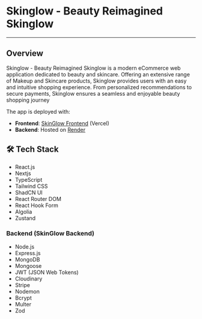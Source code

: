 # Skinglow - Beauty Reimagined Skinglow

---

## Overview

Skinglow - Beauty Reimagined Skinglow is a modern eCommerce web application dedicated to beauty and skincare. Offering an extensive range of Makeup and Skincare products, Skinglow provides users with an easy and intuitive shopping experience. From personalized recommendations to secure payments, Skinglow ensures a seamless and enjoyable beauty shopping journey

The app is deployed with:
- **Frontend**: [SkinGlow Frontend](https://skin-glow-frontend.vercel.app/) (Vercel)
- **Backend**: Hosted on [Render](https://render.com/)

## 🛠️ Tech Stack
* React.js
* Nextjs
* TypeScript
* Tailwind CSS
* ShadCN UI
* React Router DOM
* React Hook Form
* Algolia
* Zustand
  
### Backend (SkinGlow Backend)
* Node.js
* Express.js
* MongoDB
* Mongoose
* JWT (JSON Web Tokens)
* Cloudinary
* Stripe
* Nodemon
* Bcrypt
* Multer 
* Zod
